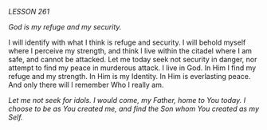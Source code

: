 *LESSON 261*

*God is my refuge and my security.*

I will identify with what I think is refuge and security. I will behold myself where I perceive my strength, and think I live within the citadel where I am safe, and cannot be attacked. Let me today seek not security in danger, nor attempt to find my peace in murderous attack. I live in God. In Him I find my refuge and my strength. In Him is my Identity. In Him is everlasting peace. And only there will I remember Who I really am.

_Let me not seek for idols. I would come, my Father, home to You today. I choose to be as You created me, and find the Son whom You created as my Self._